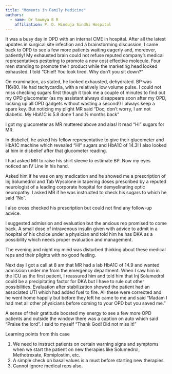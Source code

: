 ```yaml
---
title: "Moments in Family Medicine"
authors:
  - name: Dr Sowmya B R
    affiliation: P. D. Hinduja Sindhi Hospital
---
```


It was a busy day in OPD with an internal CME in hospital. After all the latest updates in surgical site infection and a brainstorming discussion, I came back to OPD to see a few more patients waiting eagerly and, moreover, patiently! My exhausted brain could not refuse reputed company’s medical representatives pestering to promote a new cost effective molecule. Four men standing to promote their product while the marketing head looked exhausted. I told “Chief! You look tired. Why don’t you sit down?”

On examination, as stated, he looked exhausted, dehydrated. BP was 116/80. He had tachycardia, with a relatively low volume pulse. I could not miss checking sugars first though it took me a couple of minutes to find out my OPD glucometer (as my assistant always disappears soon after my OPD, locking up all OPD gadgets without wasting a second!) I always keep a spare key. But noticing my plight MR said “Doc, don’t worry, I am not diabetic. My HbA1C is 5.8 done 1 and ½ months back”

I got my glucometer as MR muttered above and alas! It read “HI” sugars for MR.

In disbelief, he asked his fellow representative to give their glucometer and HbA1C machine which revealed “HI“ sugars and HbA1C of 14.3! I also looked at him in disbelief after that glucometer reading.

I had asked MR to raise his shirt sleeve to estimate BP. Now my eyes noticed an IV Line in his hand.

Asked him if he was on any medication and he showed me a prescription of Inj Solumedrol and Tab Wysolone in tapering doses prescribed by a reputed neurologist of a leading corporate hospital for demyelinating optic neuropathy. I asked MR if he was instructed to check his sugars to which he said “No”.

I also cross checked his prescription but could not find any follow-up advice.

I suggested admission and evaluation but the anxious rep promised to come back. A small dose of intravenous insulin given with advice to admit in a hospital of his choice under a physician and told him he has DKA as a possibility which needs proper evaluation and management.

The evening and night my mind was disturbed thinking about these medical reps and their plights with no good feeling.

Next day I got a call at 8 am that MR had a lab HbA1C of 14.9 and wanted admission under me from the emergency department. When I saw him in the ICU as the first patient, I reassured him and told him that Inj Solumedrol could be a precipitating factor for DKA but I have to rule out other possibilities. Evaluation after stabilization showed the patient had an associated UTI which had added fuel to fire. All these were corrected and he went home happily but before they left he came to me and said “Madam I had met all other physicians before coming to your OPD but you saved me.”

A sense of their gratitude boosted my energy to see a few more OPD patients and outside the window there was a caption on auto which said “Praise the lord”. I said to myself “Thank God! Did not miss it!”

Learning points from this case 

1. We need to instruct patients on certain warning signs and symptoms when we start the patient on new therapies like Solumedrol, Methotrexate, Romiplostim, etc.
2. A simple check on basal values is a must before starting new therapies.
3. Cannot ignore medical reps also.
